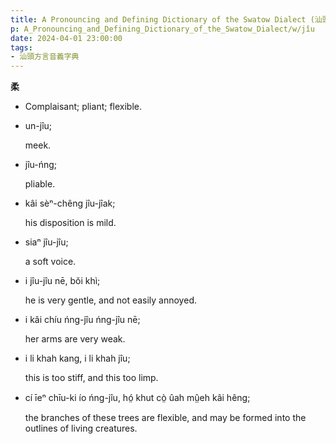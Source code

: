 ```yaml
---
title: A Pronouncing and Defining Dictionary of the Swatow Dialect (汕頭方言音義字典) / jîu
p: A_Pronouncing_and_Defining_Dictionary_of_the_Swatow_Dialect/w/jîu
date: 2024-04-01 23:00:00
tags: 
- 汕頭方言音義字典
---
```



**柔**
- Complaisant; pliant; flexible.

- un-jîu;

  meek.

- jîu-ńng;

  pliable.

- kâi sèⁿ-chêng jîu-jîak;

  his disposition is mild.

- siaⁿ jîu-jîu;

  a soft voice.

- i jîu-jîu nē, bŏi khì;

  he is very gentle, and not easily annoyed.

- i kâi chíu ńng-jîu ńng-jîu nē;

  her arms are very weak.

- i li khah kang, i li khah jîu;

  this is too stiff, and this too limp.

- cí īeⁿ chīu-ki ío ńng-jîu, hó̤ khut cò̤ ûah mṳ̂eh kâi hêng;

  the branches of these trees are flexible, and may be formed into the outlines of living creatures.
